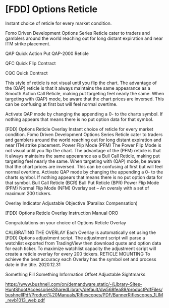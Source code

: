 # [FDD] Options Reticle

Instant choice of reticle for every market condition.

Fomo Driven Development Options Series Reticle cater to traders and gamblers around the world reaching out for long distant expiration and near ITM strike placement.

QAP
Quick Action Put QAP-2000 Reticle

QFC
Quick Flip Contract

CQC
Quick Contract

This style of reticle is not visual until you flip the chart. The advantage of the (QAP) reticle is that it always maintains the same appearance as a Smooth Action Call Reticle, making put targeting feel nearly the same. When targeting with (QAP) mode, be aware that the chart prices are inversed. This can be confusing at first but will feel normal overtime.

Activate QAP mode by changing the appending a 0- to the charts symbol. If nothing appears that means there is no put option data for that symbol.



[FDD] Options Reticle Overlay
Instant choice of reticle for every market condition.
Fomo Driven Development Options Series Reticle cater to traders and gamblers around the world reaching out for long distant expiration and near ITM strike placement.
Power Flip Mode (PFM)
The Power Flip Mode is not visual until you flip the chart. The advantage of the (PFM) reticle is that it always maintains the same appearance as a Bull Call Reticle, making put targeting feel nearly the same. When targeting with (QAP) mode, be aware that the chart prices are inversed. This can be confusing at first but will feel normal overtime.
Activate QAP mode by changing the appending a 0- to the charts symbol. If nothing appears that means there is no put option data for that symbol.
Bull Call Reticle (BCR)
Bull Put Reticle (BPR)
Power Flip Mode (PFM) 
Normal Flip Mode (NFM)
Overlay set – An overaly with a set of maximum 200 tickers.

Overlay
Indicator
Adjustable Objective (Parallax Compensation)

[FDD] Options Reticle Overlay Instruction Manual
ORO

Congratulations on your choice of Options Reticle Overlay

CALIBRATING THE OVERLAY
Each Overlay is automatically set using the [FDD] Options adjustment script. The adjustment script will parse a watchlist exported from TradingView then download quote and option data for each ticker.  To maximize watchlist capacity the adjustment script will create a reticle overlay for every 200 tickers. 
RETICLE MOUNTING
To achieve the best accuracy each Overlay has the symbol set and process date in the title. 2020.12.31

Something Fill
Something Information Offset
Adjustable Sightmarks

https://www.bushnell.com/on/demandware.static/-/Library-Sites-HuntShootAccessoriesSharedLibrary/default/dw568fea89/productPdfFiles/bushnellPdf/Product%20Manuals/Riflescopes/PDF/BannerRiflescopes_1LIM_revb1013_web.pdf
